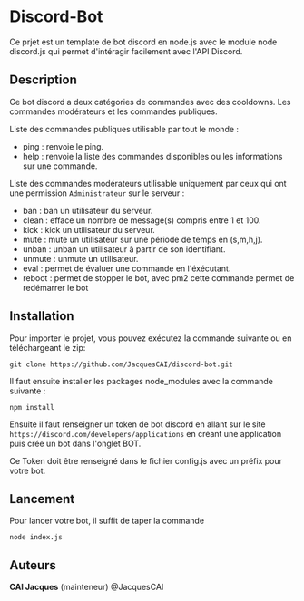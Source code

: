 # Discord-Bot

Ce prjet est un template de bot discord en node.js avec le module node discord.js qui permet d'intéragir facilement avec l'API Discord.

## Description

Ce bot discord a deux catégories de commandes avec des cooldowns. Les commandes modérateurs et les commandes publiques.

Liste des commandes publiques utilisable par tout le monde : 

- ping : renvoie le ping.
- help : renvoie la liste des commandes disponibles ou les informations sur une commande.

Liste des commandes modérateurs utilisable uniquement par ceux qui ont une permission `Administrateur` sur le serveur :

- ban : ban un utilisateur du serveur.
- clean : efface un nombre de message(s) compris entre 1 et 100.
- kick : kick un utilisateur du serveur.
- mute : mute un utilisateur sur une période de temps en (s,m,h,j).
- unban : unban un utilisateur à partir de son identifiant.
- unmute : unmute un utilisateur.
- eval : permet de évaluer une commande en l'éxécutant.
- reboot : permet de stopper le bot, avec pm2 cette commande permet de redémarrer le bot

## Installation

Pour importer le projet, vous pouvez exécutez la commande suivante ou en téléchargeant le zip:  
```
git clone https://github.com/JacquesCAI/discord-bot.git
```
Il faut ensuite installer les packages node_modules avec la commande suivante :
```
npm install
```

Ensuite il faut renseigner un token de bot discord en allant sur le site `https://discord.com/developers/applications` en créant une application puis crée un bot dans l'onglet BOT.

Ce Token doit être renseigné dans le fichier config.js avec un préfix pour votre bot.

## Lancement

Pour lancer votre bot, il suffit de taper la commande 

```
node index.js
```

## Auteurs

**CAI Jacques** (mainteneur) @JacquesCAI
